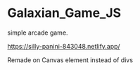 # Galaxian_Game_JS

simple arcade game.


https://silly-panini-843048.netlify.app/


Remade on Canvas element instead of divs
